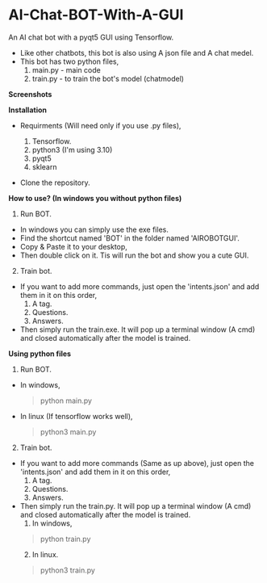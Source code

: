 # AI-Chat-BOT-With-A-GUI
An AI chat bot with a pyqt5 GUI using Tensorflow.

* Like other chatbots, this bot is also using A json file and A chat medel.
* This bot has two python files,
  1) main.py - main code
  2) train.py - to train the bot's model (chatmodel)

<b>Screenshots</b>
<img src=""><br>
<img src=""><br>

<b>Installation</b>
* Requirments (Will need only if you use .py files),
  1) Tensorflow.
  2) python3 (I'm using 3.10)
  3) pyqt5
  4) sklearn

* Clone the repository.

<b>How to use? (In windows you without python files)</b>
1) Run BOT.
  * In windows you can simply use the exe files.
  * Find the shortcut named 'BOT' in the folder named 'AIROBOTGUI'.
  * Copy & Paste it to your desktop,
  * Then double click on it. Tis will run the bot and show you a cute GUI.
2) Train bot.
  * If you want to add more commands, just open the 'intents.json' and add them in it on this order,
    1) A tag.
    2) Questions.
    3) Answers.
  * Then simply run the train.exe. It will pop up a terminal window (A cmd) and closed automatically after the model is trained.

<b>Using python files</b>
1) Run BOT.
  * In windows,
    > python main.py
  * In linux (If tensorflow works well),
    > python3 main.py
2) Train bot.
  * If you want to add more commands (Same as up above), just open the 'intents.json' and add them in it on this order,
    1) A tag.
    2) Questions.
    3) Answers.
  * Then simply run the train.py. It will pop up a terminal window (A cmd) and closed automatically after the model is trained.
    1) In windows,
      > python train.py
    2) In linux.
      > python3 train.py
